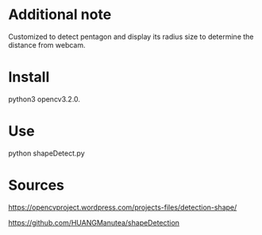 # Additional note
Customized to detect pentagon and display its radius size to determine the distance from webcam.

# Install
python3
opencv3.2.0.

# Use
python shapeDetect.py

# Sources
https://opencvproject.wordpress.com/projects-files/detection-shape/

https://github.com/HUANGManutea/shapeDetection
